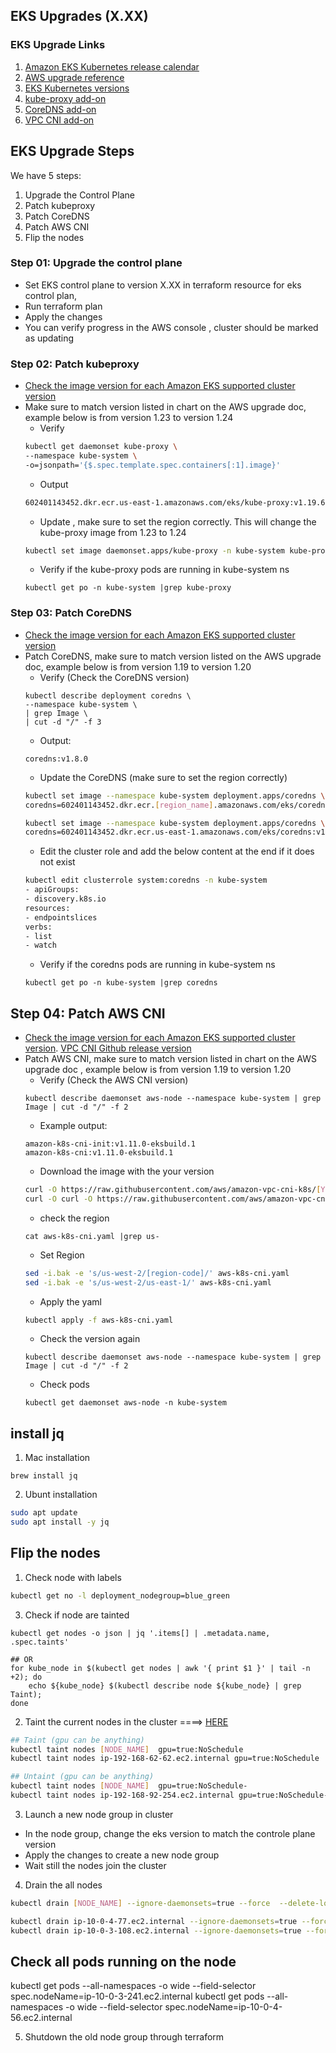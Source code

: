 ## EKS Upgrades (X.XX)

### EKS Upgrade Links
1. [Amazon EKS Kubernetes release calendar](https://docs.aws.amazon.com/eks/latest/userguide/kubernetes-versions.html)
2. [AWS upgrade reference](https://docs.aws.amazon.com/eks/latest/userguide/update-cluster.html )
3. [EKS Kubernetes versions](https://docs.aws.amazon.com/eks/latest/userguide/kubernetes-versions.html)
4. [kube-proxy add-on](https://docs.aws.amazon.com/eks/latest/userguide/managing-kube-proxy.html)
5. [CoreDNS add-on](https://docs.aws.amazon.com/eks/latest/userguide/managing-coredns.html)
6. [VPC CNI add-on](https://docs.aws.amazon.com/eks/latest/userguide/managing-vpc-cni.html)

## EKS Upgrade Steps
We have 5 steps:
1. Upgrade the Control Plane
2. Patch kubeproxy
3. Patch CoreDNS
4. Patch AWS CNI
5. Flip the nodes

### Step 01: Upgrade the control plane
- Set EKS control plane to version X.XX in terraform resource for eks control plan, 
- Run terraform plan
- Apply the changes
- You can verify progress in the AWS console , cluster should be marked as updating

### Step 02: Patch kubeproxy
- [Check the image version for each Amazon EKS supported cluster version](https://docs.aws.amazon.com/eks/latest/userguide/managing-kube-proxy.html)
- Make sure to match version listed in chart on the AWS upgrade doc, example below is from version 1.23 to version 1.24
    - Verify
    ```sh
    kubectl get daemonset kube-proxy \
    --namespace kube-system \
    -o=jsonpath='{$.spec.template.spec.containers[:1].image}'
    ```
    - Output
    ```sh
    602401143452.dkr.ecr.us-east-1.amazonaws.com/eks/kube-proxy:v1.19.6-eksbuild.2
    ```
    - Update , make sure to set the region correctly. This will change the kube-proxy image from 1.23 to 1.24
    ```sh
    kubectl set image daemonset.apps/kube-proxy -n kube-system kube-proxy=602401143452.dkr.ecr.us-east-1.amazonaws.com/eks/kube-proxy:v1.24.10-minimal-eksbuild.1
    ```
    - Verify if the kube-proxy pods are running in kube-system ns
    ```
    kubectl get po -n kube-system |grep kube-proxy
    ```

### Step 03: Patch CoreDNS
- [Check the image version for each Amazon EKS supported cluster version](https://docs.aws.amazon.com/eks/latest/userguide/managing-coredns.html)
- Patch CoreDNS, make sure to match version listed on the AWS upgrade doc, example below is from version 1.19 to version 1.20
    - Verify (Check the CoreDNS version)
    ```
    kubectl describe deployment coredns \
    --namespace kube-system \
    | grep Image \
    | cut -d "/" -f 3
    ```
    - Output:
    ```
    coredns:v1.8.0
    ```
    - Update the CoreDNS (make sure to set the region correctly)
    ```sh
    kubectl set image --namespace kube-system deployment.apps/coredns \
    coredns=602401143452.dkr.ecr.[region_name].amazonaws.com/eks/coredns:v1.8.3-eksbuild.1
    
    kubectl set image --namespace kube-system deployment.apps/coredns \
    coredns=602401143452.dkr.ecr.us-east-1.amazonaws.com/eks/coredns:v1.9.3-eksbuild.3
    ```
    - Edit the cluster role and add the below content at the end if it does not exist
    ```sh
    kubectl edit clusterrole system:coredns -n kube-system
    - apiGroups:
    - discovery.k8s.io
    resources:
    - endpointslices
    verbs:
    - list
    - watch
    ```
    - Verify if the coredns pods are running in kube-system ns
    ```
    kubectl get po -n kube-system |grep coredns
    ```

## Step 04: Patch AWS CNI
- [Check the image version for each Amazon EKS supported cluster version](https://docs.aws.amazon.com/eks/latest/userguide/managing-vpc-cni.html). [VPC CNI Github release version](https://github.com/aws/amazon-vpc-cni-k8s/tags)
- Patch AWS CNI, make sure to match version listed in chart on the AWS upgrade doc , example below is from version 1.19 to version 1.20
    - Verify (Check the AWS CNI version)
    ```
    kubectl describe daemonset aws-node --namespace kube-system | grep Image | cut -d "/" -f 2
    ```
    - Example output:
    ```
    amazon-k8s-cni-init:v1.11.0-eksbuild.1
    amazon-k8s-cni:v1.11.0-eksbuild.1
    ```
    - Download the image with the your version
    ```sh
    curl -O https://raw.githubusercontent.com/aws/amazon-vpc-cni-k8s/[YOU_VERSION]/config/master/aws-k8s-cni.yaml
    curl -O curl -O https://raw.githubusercontent.com/aws/amazon-vpc-cni-k8s/v1.12.6/config/master/aws-k8s-cni.yaml
    ```
    - check the region 
    ```
    cat aws-k8s-cni.yaml |grep us-
    ```
    - Set Region
    ```sh
    sed -i.bak -e 's/us-west-2/[region-code]/' aws-k8s-cni.yaml
    sed -i.bak -e 's/us-west-2/us-east-1/' aws-k8s-cni.yaml
    ```
    - Apply the yaml
    ```sh
    kubectl apply -f aws-k8s-cni.yaml
    ```
    - Check the version again
    ```
    kubectl describe daemonset aws-node --namespace kube-system | grep Image | cut -d "/" -f 2
    ```
    - Check pods
    ```
    kubectl get daemonset aws-node -n kube-system
    ```

## install jq
1. Mac installation
```
brew install jq
```

2. Ubunt installation
```sh
sudo apt update
sudo apt install -y jq
```

## Flip the nodes

1. Check node with labels
```sh
kubectl get no -l deployment_nodegroup=blue_green
```
3. Check if node are tainted
```SH
kubectl get nodes -o json | jq '.items[] | .metadata.name, .spec.taints'

## OR
for kube_node in $(kubectl get nodes | awk '{ print $1 }' | tail -n +2); do
    echo ${kube_node} $(kubectl describe node ${kube_node} | grep Taint);
done
```

2. Taint the current nodes in the cluster ====> [HERE](https://pet2cattle.com/2021/09/k8s-node-untaint)
```sh
## Taint (gpu can be anything)
kubectl taint nodes [NODE_NAME]  gpu=true:NoSchedule
kubectl taint nodes ip-192-168-62-62.ec2.internal gpu=true:NoSchedule

## Untaint (gpu can be anything)
kubectl taint nodes [NODE_NAME]  gpu=true:NoSchedule-
kubectl taint nodes ip-192-168-92-254.ec2.internal gpu=true:NoSchedule-
```

3. Launch a new node group in cluster
- In the node group, change the eks version to match the controle plane version
- Apply the changes to create a new node group
- Wait still the nodes join the cluster

4. Drain the all nodes
```sh
kubectl drain [NODE_NAME] --ignore-daemonsets=true --force  --delete-local-data

kubectl drain ip-10-0-4-77.ec2.internal --ignore-daemonsets=true --force --delete-emptydir-data
kubectl drain ip-10-0-3-108.ec2.internal --ignore-daemonsets=true --force --delete-emptydir-data
```
## Check all pods running on the node
kubectl get pods --all-namespaces -o wide --field-selector spec.nodeName=ip-10-0-3-241.ec2.internal
kubectl get pods --all-namespaces -o wide --field-selector spec.nodeName=ip-10-0-4-56.ec2.internal

5. Shutdown the old node group through terraform